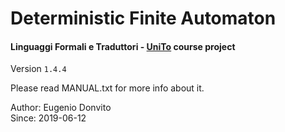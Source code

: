 # Deterministic Finite Automaton 
<h4>Linguaggi Formali e Traduttori - <a href="https://en.unito.it/" target="_blank">UniTo</a> course project</h4> 

Version `1.4.4`

Please read MANUAL.txt for more info about it.

Author: Eugenio Donvito <br>
Since: 2019-06-12
